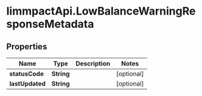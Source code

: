 # IimmpactApi.LowBalanceWarningResponseMetadata

## Properties
Name | Type | Description | Notes
------------ | ------------- | ------------- | -------------
**statusCode** | **String** |  | [optional] 
**lastUpdated** | **String** |  | [optional] 



